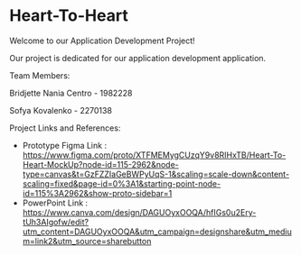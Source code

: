 # Heart-To-Heart

Welcome to our Application Development Project! 

Our project is dedicated for our application development application.

Team Members: 

Bridjette Nania Centro - 1982228

Sofya Kovalenko - 2270138

Project Links and References:

- Prototype Figma Link : https://www.figma.com/proto/XTFMEMygCUzqY9v8RIHxTB/Heart-To-Heart-MockUp?node-id=115-2962&node-type=canvas&t=GzFZZIaGeBWPyUqS-1&scaling=scale-down&content-scaling=fixed&page-id=0%3A1&starting-point-node-id=115%3A2962&show-proto-sidebar=1
- PowerPoint Link : https://www.canva.com/design/DAGUOyxOOQA/hfIGs0u2Ery-tUh3AIgofw/edit?utm_content=DAGUOyxOOQA&utm_campaign=designshare&utm_medium=link2&utm_source=sharebutton
